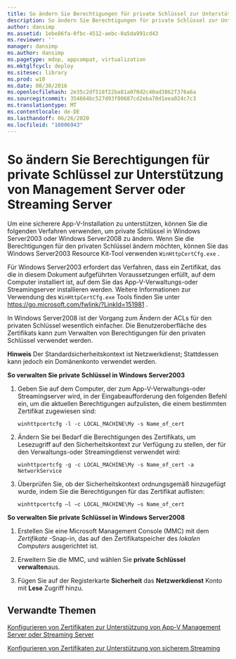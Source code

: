 ```yaml
---
title: So ändern Sie Berechtigungen für private Schlüssel zur Unterstützung von Management Server oder Streaming Server
description: So ändern Sie Berechtigungen für private Schlüssel zur Unterstützung von Management Server oder Streaming Server
author: dansimp
ms.assetid: 1ebe86fa-0fbc-4512-aebc-0a5da991cd43
ms.reviewer: ''
manager: dansimp
ms.author: dansimp
ms.pagetype: mdop, appcompat, virtualization
ms.mktglfcycl: deploy
ms.sitesec: library
ms.prod: w10
ms.date: 08/30/2016
ms.openlocfilehash: 2e35c2df518f22ba81a070d2c40ad3862f376a6a
ms.sourcegitcommit: 354664bc527d93f80687cd2eba70d1eea024c7c3
ms.translationtype: MT
ms.contentlocale: de-DE
ms.lasthandoff: 06/26/2020
ms.locfileid: "10806943"
---
```

# So ändern Sie Berechtigungen für private Schlüssel zur Unterstützung von Management Server oder Streaming Server


Um eine sicherere App-V-Installation zu unterstützen, können Sie die folgenden Verfahren verwenden, um private Schlüssel in Windows Server2003 oder Windows Server2008 zu ändern. Wenn Sie die Berechtigungen für den privaten Schlüssel ändern möchten, können Sie das Windows Server2003 Resource Kit-Tool verwenden `WinHttpCertCfg.exe` .

Für Windows Server2003 erfordert das Verfahren, dass ein Zertifikat, das die in diesem Dokument aufgeführten Voraussetzungen erfüllt, auf dem Computer installiert ist, auf dem Sie das App-V-Verwaltungs-oder Streamingserver installieren werden. Weitere Informationen zur Verwendung des `WinHttpCertCfg.exe` Tools finden Sie unter <https://go.microsoft.com/fwlink/?LinkId=151981> .

In Windows Server2008 ist der Vorgang zum Ändern der ACLs für den privaten Schlüssel wesentlich einfacher. Die Benutzeroberfläche des Zertifikats kann zum Verwalten von Berechtigungen für den privaten Schlüssel verwendet werden.

**Hinweis**  Der Standardsicherheitskontext ist Netzwerkdienst; Stattdessen kann jedoch ein Domänenkonto verwendet werden.

 

**So verwalten Sie private Schlüssel in Windows Server2003**

1.  Geben Sie auf dem Computer, der zum App-V-Verwaltungs-oder Streamingserver wird, in der Eingabeaufforderung den folgenden Befehl ein, um die aktuellen Berechtigungen aufzulisten, die einem bestimmten Zertifikat zugewiesen sind:

    `winhttpcertcfg -l -c LOCAL_MACHINE\My -s Name_of_cert`

2.  Ändern Sie bei Bedarf die Berechtigungen des Zertifikats, um Lesezugriff auf den Sicherheitskontext zur Verfügung zu stellen, der für den Verwaltungs-oder Streamingdienst verwendet wird:

    `winhttpcertcfg -g -c LOCAL_MACHINE\My -s Name_of_cert -a NetworkService`

3.  Überprüfen Sie, ob der Sicherheitskontext ordnungsgemäß hinzugefügt wurde, indem Sie die Berechtigungen für das Zertifikat auflisten:

    `winhttpcertcfg –l –c LOCAL_MACHINE\My –s Name_of_cert`

**So verwalten Sie private Schlüssel in Windows Server2008**

1.  Erstellen Sie eine Microsoft Management Console (MMC) mit dem *Zertifikate* -Snap-in, das auf den Zertifikatspeicher des *lokalen Computers* ausgerichtet ist.

2.  Erweitern Sie die MMC, und wählen Sie **private Schlüssel verwalten**aus.

3.  Fügen Sie auf der Registerkarte **Sicherheit** das **Netzwerkdienst** Konto mit **Lese** Zugriff hinzu.

## Verwandte Themen


[Konfigurieren von Zertifikaten zur Unterstützung von App-V Management Server oder Streaming Server](configuring-certificates-to-support-app-v-management-server-or-streaming-server.md)

[Konfigurieren von Zertifikaten zur Unterstützung von sicherem Streaming](configuring-certificates-to-support-secure-streaming.md)

 

 





